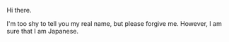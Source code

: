 Hi there.

I'm too shy to tell you my real name, but please forgive me. However, I am sure that I am Japanese.
